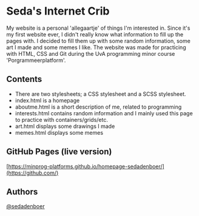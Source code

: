 # Seda's Internet Crib

My website is a personal 'allegaartje' of things I'm interested in. Since it's my first website ever, I didn't really know what information to fill up the pages with. I decided to fill them up with some random information, some art I made and some memes I like. The website was made for practicing with HTML, CSS and Git during the UvA programming minor course 'Porgrammeerplatform'.

## Contents
* There are two stylesheets; a CSS stylesheet and a SCSS stylesheet.
* index.html is a homepage
* aboutme.html is a short description of me, related to programming
* interests.html contains random information and I mainly used this page to practice with containers/grids/etc.
* art.html displays some drawings I made
* memes.html displays some memes

## GitHub Pages (live version)
[https://minprog-platforms.github.io/homepage-sedadenboer/](https://github.com/)

## Authors
[@sedadenboer](https://www.github.com/sedadenboer)